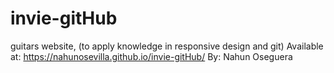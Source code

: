 # invie-gitHub
guitars website, (to apply knowledge in responsive design and git)
Available at: https://nahunosevilla.github.io/invie-gitHub/
By: Nahun Oseguera
